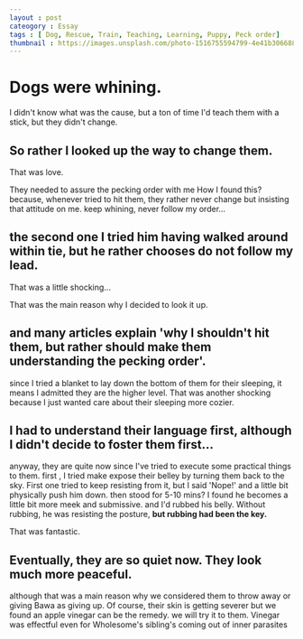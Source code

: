 ```yaml
---
layout : post
cateogory : Essay
tags : [ Dog, Rescue, Train, Teaching, Learning, Puppy, Peck order]
thumbnail : https://images.unsplash.com/photo-1516755594799-4e41b3066883?ixlib=rb-1.2.1&ixid=eyJhcHBfaWQiOjEyMDd9&auto=format&fit=crop&w=1050&q=80
---
```


# Dogs were whining.
I didn't know what was the cause,
but a ton of time I'd teach them with a stick, but they didn't change.

## So rather I looked up the way to change them.
That was love.

They needed to assure the pecking order with me
How I found this? because, whenever tried to hit them, they rather never change but insisting that attitude on me.
keep whining, never follow my order...
## the second one I tried him having walked around within tie, but he rather chooses do not follow my lead.
That was a little shocking...

That was the main reason why I decided to look it up.

## and many articles explain 'why I shouldn't hit them,  but rather should make them understanding the pecking order'.
since I tried a blanket to lay down the bottom of them for their sleeping, it means I admitted they are the higher level.
That was another shocking because I just wanted care about their sleeping more cozier.
## I had to understand their language first, although I didn't decide to foster them first...

anyway, they are quite now since I've tried to execute some practical things to them.
first , I tried make expose their belley by turning them back to the sky.
First one tried to keep resisting from it, but I said 'Nope!' and a little bit physically push him down.
then stood for 5-10 mins? I found he becomes a little bit more meek and submissive. and I'd rubbed his belly. Without rubbing, he was resisting the posture, **but rubbing had been the key.**

That was fantastic.

## Eventually, they are so quiet now. They look much more peaceful.
although that was a main reason why we considered them to throw away or giving Bawa as giving up.
Of course, their skin is getting severer but we found an apple vinegar can be the remedy. we will try it to them.
Vinegar was effectful even for Wholesome's sibling's coming out of inner parasites 